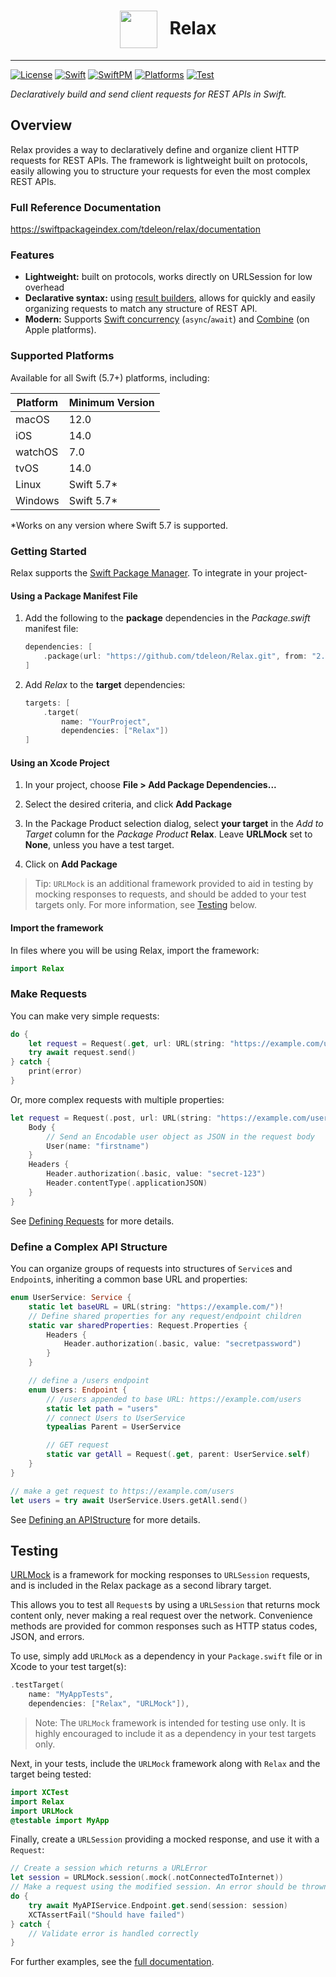 
<h1 style="text-align: center;"><img src="https://user-images.githubusercontent.com/3507743/82412732-08c9c900-9a29-11ea-9eb4-0f7caea45e6e.png" height="60" style="vertical-align: middle; padding-right: 20px">Relax</h1>

---

[![License](https://img.shields.io/github/license/tdeleon/Relax)](https://github.com/tdeleon/Relax/blob/master/LICENSE)
[![Swift](https://img.shields.io/endpoint?url=https%3A%2F%2Fswiftpackageindex.com%2Fapi%2Fpackages%2Ftdeleon%2FRelax%2Fbadge%3Ftype%3Dswift-versions)](https://swiftpackageindex.com/tdeleon/Relax)
[![SwiftPM](https://img.shields.io/badge/SwiftPM-compatible-brightgreen)](https://swift.org/package-manager/)
[![Platforms](https://img.shields.io/badge/Platforms-macOS%20%7C%20iOS%20%7C%20watchOS%20%7C%20tvOS%20%7C%20Linux%20%7C%20Windows-blue)](https://www.swift.org/platform-support/)
[![Test](https://github.com/tdeleon/Relax/actions/workflows/test.yml/badge.svg?branch=main)](https://github.com/tdeleon/Relax/actions/workflows/test.yml?query=branch%3Amain++)

*Declaratively build and send client requests for REST APIs in Swift.*

## Overview

Relax provides a way to declaratively define and organize client HTTP requests for REST APIs. The framework is
lightweight built on protocols, easily allowing you to structure your requests for even the most complex REST APIs.

### Full Reference Documentation

https://swiftpackageindex.com/tdeleon/relax/documentation

### Features

- **Lightweight:** built on protocols, works directly on URLSession for low overhead
- **Declarative syntax:** using [result builders](https://docs.swift.org/swift-book/LanguageGuide/AdvancedOperators.html#ID630),
allows for quickly and easily organizing requests to match any structure of REST API.
- **Modern:** Supports [Swift concurrency](https://docs.swift.org/swift-book/LanguageGuide/Concurrency.html)
(`async`/`await`) and [Combine](https://developer.apple.com/documentation/combine) (on Apple platforms).

### Supported Platforms

Available for all Swift (5.7+) platforms, including:

| Platform | Minimum Version |
|----------|-----------------|
| macOS    | 12.0            |
| iOS      | 14.0            |
| watchOS  | 7.0             |
| tvOS     | 14.0            |
| Linux    | Swift 5.7*      |
| Windows  | Swift 5.7*      |

*Works on any version where Swift 5.7 is supported.

### Getting Started

Relax supports the [Swift Package Manager](https://www.swift.org/package-manager/). To integrate in your project-

#### Using a Package Manifest File

1. Add the following to the **package** dependencies in the *Package.swift* manifest file:

    ```swift
    dependencies: [
        .package(url: "https://github.com/tdeleon/Relax.git", from: "2.0.0")
    ]
    ```

2. Add *Relax* to the **target** dependencies:

    ```swift
    targets: [
        .target(
            name: "YourProject",
            dependencies: ["Relax"])
    ]
    ```

#### Using an Xcode Project

1. In your project, choose **File > Add Package Dependencies...**

2. Select the desired criteria, and click **Add Package**

3. In the Package Product selection dialog, select **your target** in the *Add to Target* column for the *Package Product*
**Relax**. Leave **URLMock** set to **None**, unless you have a test target.

4. Click on **Add Package**

>Tip: `URLMock` is an additional framework provided to aid in testing by mocking responses to requests, and should be
added to your test targets only. For more information, see [Testing](#testing) below.

#### Import the framework

In files where you will be using Relax, import the framework:

```swift
import Relax
```

### Make Requests

You can make very simple requests:
```swift
do {
    let request = Request(.get, url: URL(string: "https://example.com/users")!)
    try await request.send()
} catch {
    print(error)
}
```
Or, more complex requests with multiple properties:
```swift
let request = Request(.post, url: URL(string: "https://example.com/users")!) {
    Body {
        // Send an Encodable user object as JSON in the request body
        User(name: "firstname")
    }
    Headers {
        Header.authorization(.basic, value: "secret-123")
        Header.contentType(.applicationJSON)
    }
}
```

See [Defining Requests](https://swiftpackageindex.com/tdeleon/relax/documentation/relax/definingrequests) for more
details.

### Define a Complex API Structure

You can organize groups of requests into structures of ``Service``s and ``Endpoint``s, inheriting a common base URL and
properties:

```swift
enum UserService: Service {
    static let baseURL = URL(string: "https://example.com/")!
    // Define shared properties for any request/endpoint children
    static var sharedProperties: Request.Properties {
        Headers {
            Header.authorization(.basic, value: "secretpassword")
        }
    }

    // define a /users endpoint
    enum Users: Endpoint {
        // /users appended to base URL: https://example.com/users
        static let path = "users"
        // connect Users to UserService
        typealias Parent = UserService

        // GET request
        static var getAll = Request(.get, parent: UserService.self)
    }
}

// make a get request to https://example.com/users
let users = try await UserService.Users.getAll.send()
```

See [Defining an APIStructure](https://swiftpackageindex.com/tdeleon/relax/documentation/relax/definingapistructure) for
more details.

## Testing

[URLMock](https://swiftpackageindex.com/tdeleon/relax/documentation/urlmock) is a framework for mocking responses to
`URLSession` requests, and is included in the Relax package as a second library target. 

This allows you to test all ``Request``s by using a `URLSession` that returns mock content only, never making a real
request over the network. Convenience methods are provided for common responses such as HTTP status codes, JSON, and
errors.

To use, simply add `URLMock` as a dependency in your `Package.swift` file or in Xcode to your test target(s):

```swift
.testTarget(
    name: "MyAppTests",
    dependencies: ["Relax", "URLMock"]),
```

>Note: The `URLMock` framework is intended for testing use only. It is highly encouraged to include it as a
dependency in your test targets only.

Next, in your tests, include the `URLMock` framework along with `Relax` and the target being tested:

```swift
import XCTest
import Relax
import URLMock
@testable import MyApp
```
Finally, create a `URLSession` providing a mocked response, and use it with a ``Request``:

```swift
// Create a session which returns a URLError
let session = URLMock.session(.mock(.notConnectedToInternet))
// Make a request using the modified session. An error should be thrown
do {
    try await MyAPIService.Endpoint.get.send(session: session)
    XCTAssertFail("Should have failed")
} catch {
    // Validate error is handled correctly
}
```

For further examples, see the [full documentation](https://swiftpackageindex.com/tdeleon/relax/documentation/urlmock).
